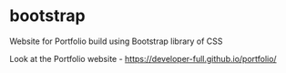 # bootstrap
Website for Portfolio build using Bootstrap library of CSS

Look at the Portfolio website - https://developer-full.github.io/portfolio/
